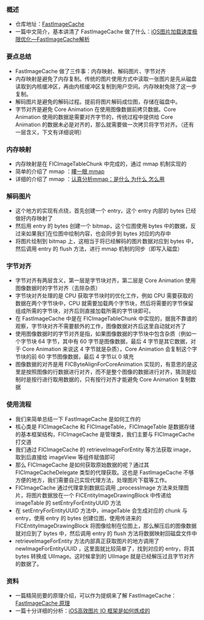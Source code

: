 ### 概述
* 仓库地址：[FastImageCache](https://github.com/path/FastImageCache#what-fast-image-cache-does)
* 一篇中文简介，基本讲清了 FastImageCache 做了什么：[iOS图片加载速度极限优化—FastImageCache解析](https://blog.cnbang.net/tech/2578/)


### 要点总结
* FastImageCache 做了三件事：内存映射、解码图片、字节对齐
* 内存映射是避免了内存复制。传统的图片使用方式中读取一张图片是先从磁盘读取到内核缓冲区，再由内核缓冲区复制到用户空间。内存映射免除了这一步复制。
* 解码图片是避免的解码过程。提前将图片解码成位图，存储在磁盘中。
* 字节对齐是避免 Core Animation 在使用图像数据前拷贝数据。Core Animation 使用的数据是需要对齐字节的，传统过程中提供给 Core Animation 的数据未必是对齐的，那么就需要做一次拷贝将字节对齐。（还有一层含义，下文有详细说明）

### 内存映射
* 内存映射是在 FICImageTableChunk 中完成的，通过 mmap 机制实现的
* 简单的介绍了 mmap ：[瞜一眼 mmap](https://everettjf.github.io/2018/09/01/mmap/)
* 详细的介绍了 mmap ：[认真分析mmap：是什么 为什么 怎么用](https://www.cnblogs.com/huxiao-tee/p/4660352.html)

### 解码图片
* 这个地方的实现有点绕，首先创建一个 entry，这个 entry 内部的 bytes 已经做好内存映射了
* 然后用 entry 的 bytes 创建一个 bitmap，这个位图使用 bytes 中的数据，反过来如果我们在位图中绘制内容，也会同步到 bytes 对应的内存中
* 将图片绘制到 bitmap 上，这相当于将已经解码的图片数据对应到 bytes 中，然后调用 entry 的 flush 方法，进行 mmap 机制的同步（即写入磁盘）

### 字节对齐
* 字节对齐有两层含义，第一层是字节块对齐，第二层是 Core Animation 使用图像数据时的字节对齐（去除杂质）
* 字节块对齐处理的是 CPU 获取字节块时的优化工作，例如 CPU 需要获取的数据在两个字节块中，CPU 就需要加载两个字节块，然后将需要的字节保留组成所需的字节块，对齐后则直接加载所需的字节块即可。
* 在 FastImageCache 中是在 FICImageTableChunk 中实现的，据我不靠谱的观察，字节块对齐不需要额外的工作，图像数据对齐后这里自动就对齐了
* 使用图像数据时的字节对齐是指，如果图像数据的字节块中包含杂质（例如一个字节块 64 字节，其中有 60 字节是图像数据，最后 4 字节是其它数据，对于 Core Animation 来说这 4 字节就是杂质），Core Animation 会复制这个字节块的前 60 字节图像数据，最后 4 字节以 0 填充
* 图像数据的对齐是用 FICByteAlignForCoreAnimation 实现的，有意思的是这里是按照图像的行数据进行对齐，而不是整个图像的数据进行对齐，猜测是绘制时是按行进行取用数据的，只有按行对齐才能避免 Core Animation 复制数据

### 使用流程
* 我们来简单总结一下 FastImageCache 是如何工作的
* 核心类是 FICImageCache 和 FICImageTable，FICImageTable 是数据存储的基本框架结构，FICImageCache 是管理类，我们主要与 FICImageCache 打交道
* 我们通过 FICImageCache 的 retrieveImageForEntity 等方法获取 image，取到后直接给 imageView 等组件赋值即可
* 那么 FICImageCache 是如何获取原始数据的呢？通过其 FICImageCacheDelegate 类型的代理获取。这也是 FastImageCache 不够方便的地方，我们需要自己实现代理方法，处理图片下载等工作。
* FICImageCache 通过代理拿到数据后调用 _processImage 方法来处理图片，将图片数据放在一个 FICEntityImageDrawingBlock 中传递给 imageTable 的 setEntryForEntityUUID 方法
* 在 setEntryForEntityUUID 方法中，imageTable 会生成对应的 chunk 与 entry，使用 entry 的 bytes 创建位图，使用传进来的 FICEntityImageDrawingBlock 将图像绘制在位图上，那么解压后的图像数据就对应到了 bytes 中，然后调用 entry 的 flush 方法将数据映射回磁盘文件中
* retrieveImageForEntity 方法内部真正获取图片的地方调用了 newImageForEntityUUID ，这里面就比较简单了，找到对应的 entry，将其 bytes 转换成 UIImage。这时候拿到的 UIImage 就是已经解压过且字节对齐的数据了。

### 资料
* 一篇精简扼要的原理介绍，可以作为提纲来了解 FastImageCache：[FastImageCache 原理](https://juejin.im/entry/5b9876ccf265da0ab41e3f50)
* 一篇十分详细的分析：[iOS高效图片 IO 框架是如何炼成的](https://www.itcodemonkey.com/article/5003.html)





